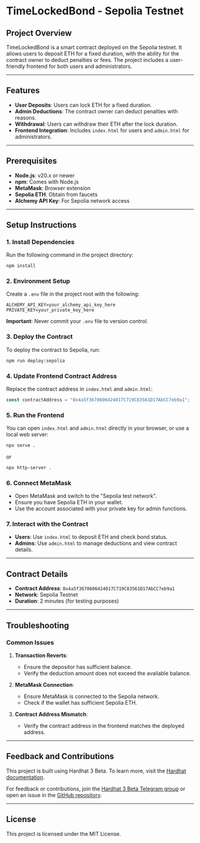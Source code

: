 # TimeLockedBond - Sepolia Testnet

## Project Overview

TimeLockedBond is a smart contract deployed on the Sepolia testnet. It allows users to deposit ETH for a fixed duration, with the ability for the contract owner to deduct penalties or fees. The project includes a user-friendly frontend for both users and administrators.

---

## Features

- **User Deposits**: Users can lock ETH for a fixed duration.
- **Admin Deductions**: The contract owner can deduct penalties with reasons.
- **Withdrawal**: Users can withdraw their ETH after the lock duration.
- **Frontend Integration**: Includes `index.html` for users and `admin.html` for administrators.

---

## Prerequisites

- **Node.js**: v20.x or newer
- **npm**: Comes with Node.js
- **MetaMask**: Browser extension
- **Sepolia ETH**: Obtain from faucets
- **Alchemy API Key**: For Sepolia network access

---

## Setup Instructions

### 1. Install Dependencies

Run the following command in the project directory:

```bash
npm install
```

### 2. Environment Setup

Create a `.env` file in the project root with the following:

```env
ALCHEMY_API_KEY=your_alchemy_api_key_here
PRIVATE_KEY=your_private_key_here
```

**Important**: Never commit your `.env` file to version control.

### 3. Deploy the Contract

To deploy the contract to Sepolia, run:

```bash
npm run deploy:sepolia
```

### 4. Update Frontend Contract Address

Replace the contract address in `index.html` and `admin.html`:

```javascript
const contractAddress = "0x4a5f3678606424017C719C83561D17AbCC7eb9a1";
```

### 5. Run the Frontend

You can open `index.html` and `admin.html` directly in your browser, or use a local web server:

```bash
npx serve .
```

or

```bash
npx http-server .
```

### 6. Connect MetaMask

- Open MetaMask and switch to the "Sepolia test network".
- Ensure you have Sepolia ETH in your wallet.
- Use the account associated with your private key for admin functions.

### 7. Interact with the Contract

- **Users**: Use `index.html` to deposit ETH and check bond status.
- **Admins**: Use `admin.html` to manage deductions and view contract details.

---

## Contract Details

- **Contract Address**: `0x4a5f3678606424017C719C83561D17AbCC7eb9a1`
- **Network**: Sepolia Testnet
- **Duration**: 2 minutes (for testing purposes)

---

## Troubleshooting

### Common Issues

1. **Transaction Reverts**:
   - Ensure the depositor has sufficient balance.
   - Verify the deduction amount does not exceed the available balance.

2. **MetaMask Connection**:
   - Ensure MetaMask is connected to the Sepolia network.
   - Check if the wallet has sufficient Sepolia ETH.

3. **Contract Address Mismatch**:
   - Verify the contract address in the frontend matches the deployed address.

---

## Feedback and Contributions

This project is built using Hardhat 3 Beta. To learn more, visit the [Hardhat documentation](https://hardhat.org/docs/getting-started#getting-started-with-hardhat-3).

For feedback or contributions, join the [Hardhat 3 Beta Telegram group](https://hardhat.org/hardhat3-beta-telegram-group) or open an issue in the [GitHub repository](https://github.com/NomicFoundation/hardhat/issues/new).

---

## License

This project is licensed under the MIT License.



